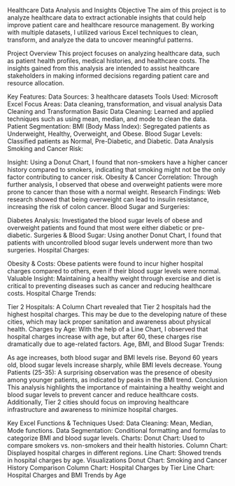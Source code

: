 Healthcare Data Analysis and Insights
Objective
The aim of this project is to analyze healthcare data to extract actionable insights that could help improve patient care and healthcare resource management. By working with multiple datasets, I utilized various Excel techniques to clean, transform, and analyze the data to uncover meaningful patterns.

Project Overview
This project focuses on analyzing healthcare data, such as patient health profiles, medical histories, and healthcare costs. The insights gained from this analysis are intended to assist healthcare stakeholders in making informed decisions regarding patient care and resource allocation.

Key Features:
Data Sources: 3 healthcare datasets
Tools Used: Microsoft Excel
Focus Areas: Data cleaning, transformation, and visual analysis
Data Cleaning and Transformation
Basic Data Cleaning: Learned and applied techniques such as using mean, median, and mode to clean the data.
Patient Segmentation:
BMI (Body Mass Index): Segregated patients as Underweight, Healthy, Overweight, and Obese.
Blood Sugar Levels: Classified patients as Normal, Pre-Diabetic, and Diabetic.
Data Analysis
Smoking and Cancer Risk:

Insight: Using a Donut Chart, I found that non-smokers have a higher cancer history compared to smokers, indicating that smoking might not be the only factor contributing to cancer risk.
Obesity & Cancer Correlation: Through further analysis, I observed that obese and overweight patients were more prone to cancer than those with a normal weight.
Research Findings: Web research showed that being overweight can lead to insulin resistance, increasing the risk of colon cancer.
Blood Sugar and Surgeries:

Diabetes Analysis: Investigated the blood sugar levels of obese and overweight patients and found that most were either diabetic or pre-diabetic.
Surgeries & Blood Sugar: Using another Donut Chart, I found that patients with uncontrolled blood sugar levels underwent more than two surgeries.
Hospital Charges:

Obesity & Costs: Obese patients were found to incur higher hospital charges compared to others, even if their blood sugar levels were normal.
Valuable Insight: Maintaining a healthy weight through exercise and diet is critical to preventing diseases such as cancer and reducing healthcare costs.
Hospital Charge Trends:

Tier 2 Hospitals: A Column Chart revealed that Tier 2 hospitals had the highest hospital charges. This may be due to the developing nature of these cities, which may lack proper sanitation and awareness about physical health.
Charges by Age: With the help of a Line Chart, I observed that hospital charges increase with age, but after 60, these charges rise dramatically due to age-related factors.
Age, BMI, and Blood Sugar Trends:

As age increases, both blood sugar and BMI levels rise.
Beyond 60 years old, blood sugar levels increase sharply, while BMI levels decrease.
Young Patients (25-35): A surprising observation was the presence of obesity among younger patients, as indicated by peaks in the BMI trend.
Conclusion
This analysis highlights the importance of maintaining a healthy weight and blood sugar levels to prevent cancer and reduce healthcare costs. Additionally, Tier 2 cities should focus on improving healthcare infrastructure and awareness to minimize hospital charges.

Key Excel Functions & Techniques Used:
Data Cleaning: Mean, Median, Mode functions.
Data Segmentation: Conditional formatting and formulas to categorize BMI and blood sugar levels.
Charts:
Donut Chart: Used to compare smokers vs. non-smokers and their health histories.
Column Chart: Displayed hospital charges in different regions.
Line Chart: Showed trends in hospital charges by age.
Visualizations
Donut Chart: Smoking and Cancer History Comparison
Column Chart: Hospital Charges by Tier
Line Chart: Hospital Charges and BMI Trends by Age
